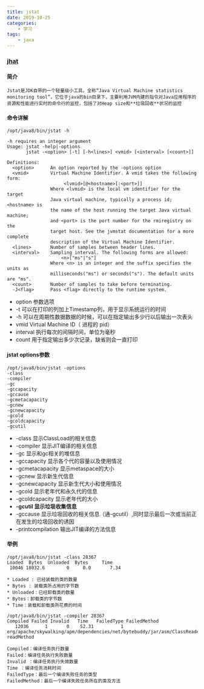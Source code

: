 ```yaml
---
title: jstat
date: 2019-10-25
categories:
    - 学习
tags:
    - java
---
```


### [jhat](https://www.jianshu.com/p/9f41d4a42c33)

#### 简介

    Jstat是JDK自带的一个轻量级小工具。全称“Java Virtual Machine statistics monitoring tool”，它位于java的bin目录下，主要利用JVM内建的指令对Java应用程序的资源和性能进行实时的命令行的监控，包括了对Heap size和**垃圾回收**状况的监控

#### 命令详解

``` shell
/opt/java8/bin/jstat -h

-h requires an integer argument
Usage: jstat -help|-options
       jstat -<option> [-t] [-h<lines>] <vmid> [<interval> [<count>]]

Definitions:
  <option>      An option reported by the -options option
  <vmid>        Virtual Machine Identifier. A vmid takes the following form:
                     <lvmid>[@<hostname>[:<port>]]
                Where <lvmid> is the local vm identifier for the target
                Java virtual machine, typically a process id; <hostname> is
                the name of the host running the target Java virtual machine;
                and <port> is the port number for the rmiregistry on the
                target host. See the jvmstat documentation for a more complete
                description of the Virtual Machine Identifier.
  <lines>       Number of samples between header lines.
  <interval>    Sampling interval. The following forms are allowed:
                    <n>["ms"|"s"]
                Where <n> is an integer and the suffix specifies the units as 
                milliseconds("ms") or seconds("s"). The default units are "ms".
  <count>       Number of samples to take before terminating.
  -J<flag>      Pass <flag> directly to the runtime system.
```

* option 参数选项
* -t 可以在打印的列加上Timestamp列，用于显示系统运行的时间
* -h 可以在周期性数据数据的时候，可以在指定输出多少行以后输出一次表头
* vmid Virtual Machine ID（ 进程的 pid）
* interval 执行每次的间隔时间，单位为毫秒
* count 用于指定输出多少次记录，缺省则会一直打印

#### jstat options参数

``` shell
/opt/java8/bin/jstat -options
-class
-compiler
-gc
-gccapacity
-gccause
-gcmetacapacity
-gcnew
-gcnewcapacity
-gcold
-gcoldcapacity
-gcutil
```

* -class 显示ClassLoad的相关信息
* -compiler 显示JIT编译的相关信息
* -gc 显示和gc相关的堆信息
* -gccapacity 显示各个代的容量以及使用情况
* -gcmetacapacity 显示metaspace的大小
* -gcnew 显示新生代信息
* -gcnewcapacity 显示新生代大小和使用情况
* -gcold 显示老年代和永久代的信息
* -gcoldcapacity 显示老年代的大小
* **-gcutil 显示垃圾收集信息**
* -gccause 显示垃圾回收的相关信息（通-gcutil）,同时显示最后一次或当前正在发生的垃圾回收的诱因
* -printcompilation 输出JIT编译的方法信息

#### 举例

``` shell
/opt/java8/bin/jstat -class 28367
Loaded  Bytes  Unloaded  Bytes     Time   
 10046 18032.6        0     0.0       7.34
 
* Loaded : 已经装载的类的数量
* Bytes : 装载类所占用的字节数
* Unloaded：已经卸载类的数量
* Bytes：卸载类的字节数
* Time：装载和卸载类所花费的时间

/opt/java8/bin/jstat -compiler 28367
Compiled Failed Invalid   Time   FailedType FailedMethod
   12036      1       0    52.31          1 org/apache/skywalking/apm/dependencies/net/bytebuddy/jar/asm/ClassReader readMethod
   
Compiled：编译任务执行数量
Failed：编译任务执行失败数量
Invalid ：编译任务执行失效数量
Time ：编译任务消耗时间
FailedType：最后一个编译失败任务的类型
FailedMethod：最后一个编译失败任务所在的类及方法
```
